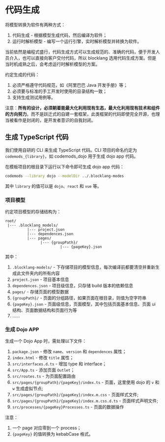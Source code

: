 # 代码生成

将模型转换为软件有两种方式：

1. 代码生成 - 根据模型生成代码，然后编译为软件；
2. 运行时解析模型 - 编写一个运行引擎，实时解析模型并转换为软件。

当前依然是编程式盛行，代码生成方式可以生成规范的、准确的代码，便于开发人员介入，也可以直接向客户交付代码，所以 blocklang 选用代码生成方案。但是当时机成熟之后，会考虑运行时解析模型的方案。

约定生成的代码：

1. 必须严格遵守代码规范，如《阿里巴巴 Java 开发手册》等；
2. 必须要与标准的手工开发时使用的目录结构一致；
3. 支持生成测试用例等。

注意：**所有的设计，必须朝着能最大化利用现有生态，最大化利用现有技术和组件的方向努力**。而不是跃迁式的自建一套框架，此类框架的代码即使完全开源，也理当被看作是封闭的，是开发者意识的自我封闭。

## 生成 TypeScript 代码

我们使用自研的 CLI 来生成 TypeScript 代码。CLI 项目的命名约定为 `codemods_{library}`，如 codemods_dojo 用于生成 dojo app 代码。

在模板项目的根目录下运行以下命令即可生成 dojo app 代码：

```sh
codemods --library dojo --modelDir ../.blocklang-modes
```

其中 `library` 的值可以是 `dojo`、`react` 和 `vue` 等。

### 项目模型

约定项目模型的存储结构为：

```text
root/
 |--- .blocklang_models/
          |--- project.json
          |--- dependences.json
          |--- pages/
                |--- {groupPath}/
                         |--- {pageKey}.json
```

其中：

1. `.blocklang-models/` - 下存储项目的模型信息，每次编译前都要清空并重新生成此文件夹内的所有内容
1. `project.json` - 项目基本信息
1. `dependences.json` - 项目级信息，只存储 build 版本的依赖信息
1. `pages/` - 存储页面的模型数据
1. `{groupPath}/` - 页面的分组路径，如果页面在根目录，则值为空字符串
1. `{pageKey}.json` - 页面级信息，页面模型，其中包括页面基本信息、页面 ui 结构、页面数据结构和页面行为等
1. ……

### 生成 Dojo APP

生成一个 Dojo App 时，需处理以下文件：

1. `package.json` - 修改 `name`、`version` 和 `dependences` 属性；
1. `index.html` - 修改 `title` 属性；
1. `src/interfaces.d.ts` - 增加 type 和 interface；
1. `src/App.ts` - 添加页面 `Outlet`；
1. `src/routes.ts` - 为页面配置路由
1. `src/pages/{groupPath}/{pageKey}/index.ts` - 页面，这里使用 dojo 的 `v` 和 `w` 生成虚拟节点;
1. `src/pages/{groupPath}/{pageKey}/index.m.css` - 页面样式文件;
1. `src/pages/{groupPath}/{pageKey}/index.m.css.d.ts` - 页面样式声明文件;
1. `src/processes/{pageKey}Processes.ts` - 页面的数据操作

注意：

1. 一个 page 对应零到一个 process；
2. `{pageKey}` 的值转换为 kebabCase 格式。

